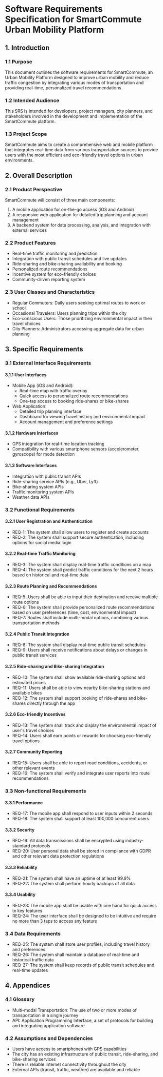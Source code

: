 # Software Requirements Specification for SmartCommute Urban Mobility Platform

## 1. Introduction

### 1.1 Purpose
This document outlines the software requirements for SmartCommute, an Urban Mobility Platform designed to improve urban mobility and reduce traffic congestion by integrating various modes of transportation and providing real-time, personalized travel recommendations.

### 1.2 Intended Audience
This SRS is intended for developers, project managers, city planners, and stakeholders involved in the development and implementation of the SmartCommute platform.

### 1.3 Project Scope
SmartCommute aims to create a comprehensive web and mobile platform that integrates real-time data from various transportation sources to provide users with the most efficient and eco-friendly travel options in urban environments.

## 2. Overall Description

### 2.1 Product Perspective
SmartCommute will consist of three main components:
1. A mobile application for on-the-go access (iOS and Android)
2. A responsive web application for detailed trip planning and account management
3. A backend system for data processing, analysis, and integration with external services

### 2.2 Product Features
- Real-time traffic monitoring and prediction
- Integration with public transit schedules and live updates
- Ride-sharing and bike-sharing availability and booking
- Personalized route recommendations
- Incentive system for eco-friendly choices
- Community-driven reporting system

### 2.3 User Classes and Characteristics
- Regular Commuters: Daily users seeking optimal routes to work or school
- Occasional Travelers: Users planning trips within the city
- Eco-conscious Users: Those prioritizing environmental impact in their travel choices
- City Planners: Administrators accessing aggregate data for urban planning

## 3. Specific Requirements

### 3.1 External Interface Requirements

#### 3.1.1 User Interfaces
- Mobile App (iOS and Android):
  - Real-time map with traffic overlay
  - Quick access to personalized route recommendations
  - One-tap access to booking ride-shares or bike-shares
- Web Application:
  - Detailed trip planning interface
  - Dashboard for viewing travel history and environmental impact
  - Account management and preference settings

#### 3.1.2 Hardware Interfaces
- GPS integration for real-time location tracking
- Compatibility with various smartphone sensors (accelerometer, gyroscope) for mode detection

#### 3.1.3 Software Interfaces
- Integration with public transit APIs
- Ride-sharing service APIs (e.g., Uber, Lyft)
- Bike-sharing system APIs
- Traffic monitoring system APIs
- Weather data APIs

### 3.2 Functional Requirements

#### 3.2.1 User Registration and Authentication
- REQ-1: The system shall allow users to register and create accounts
- REQ-2: The system shall support secure authentication, including options for social media login

#### 3.2.2 Real-time Traffic Monitoring
- REQ-3: The system shall display real-time traffic conditions on a map
- REQ-4: The system shall predict traffic conditions for the next 2 hours based on historical and real-time data

#### 3.2.3 Route Planning and Recommendations
- REQ-5: Users shall be able to input their destination and receive multiple route options
- REQ-6: The system shall provide personalized route recommendations based on user preferences (time, cost, environmental impact)
- REQ-7: Routes shall include multi-modal options, combining various transportation methods

#### 3.2.4 Public Transit Integration
- REQ-8: The system shall display real-time public transit schedules
- REQ-9: Users shall receive notifications about delays or changes in public transit services

#### 3.2.5 Ride-sharing and Bike-sharing Integration
- REQ-10: The system shall show available ride-sharing options and estimated prices
- REQ-11: Users shall be able to view nearby bike-sharing stations and available bikes
- REQ-12: The system shall support booking of ride-shares and bike-shares directly through the app

#### 3.2.6 Eco-friendly Incentives
- REQ-13: The system shall track and display the environmental impact of user's travel choices
- REQ-14: Users shall earn points or rewards for choosing eco-friendly travel options

#### 3.2.7 Community Reporting
- REQ-15: Users shall be able to report road conditions, accidents, or other relevant events
- REQ-16: The system shall verify and integrate user reports into route recommendations

### 3.3 Non-functional Requirements

#### 3.3.1 Performance
- REQ-17: The mobile app shall respond to user inputs within 2 seconds
- REQ-18: The system shall support at least 100,000 concurrent users

#### 3.3.2 Security
- REQ-19: All data transmissions shall be encrypted using industry-standard protocols
- REQ-20: User personal data shall be stored in compliance with GDPR and other relevant data protection regulations

#### 3.3.3 Reliability
- REQ-21: The system shall have an uptime of at least 99.9%
- REQ-22: The system shall perform hourly backups of all data

#### 3.3.4 Usability
- REQ-23: The mobile app shall be usable with one hand for quick access to key features
- REQ-24: The user interface shall be designed to be intuitive and require no more than 3 taps to access any feature

### 3.4 Data Requirements
- REQ-25: The system shall store user profiles, including travel history and preferences
- REQ-26: The system shall maintain a database of real-time and historical traffic data
- REQ-27: The system shall keep records of public transit schedules and real-time updates

## 4. Appendices

### 4.1 Glossary
- Multi-modal Transportation: The use of two or more modes of transportation in a single journey
- API: Application Programming Interface, a set of protocols for building and integrating application software

### 4.2 Assumptions and Dependencies
- Users have access to smartphones with GPS capabilities
- The city has an existing infrastructure of public transit, ride-sharing, and bike-sharing services
- There is reliable internet connectivity throughout the city
- External APIs (transit, traffic, weather) are available and reliable

